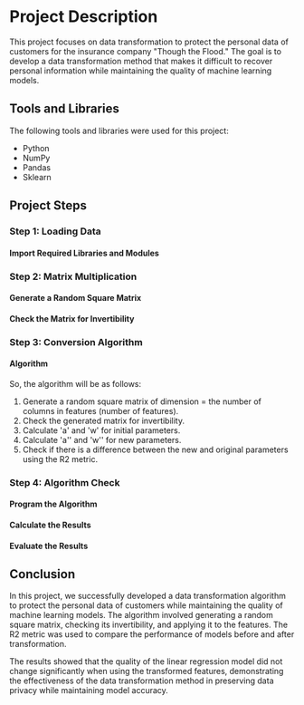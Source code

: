 # Project Description

This project focuses on data transformation to protect the personal data of customers for the insurance company "Though the Flood." The goal is to develop a data transformation method that makes it difficult to recover personal information while maintaining the quality of machine learning models.

## Tools and Libraries

The following tools and libraries were used for this project:

- Python
- NumPy
- Pandas
- Sklearn

## Project Steps

### Step 1: Loading Data

#### Import Required Libraries and Modules

### Step 2: Matrix Multiplication

#### Generate a Random Square Matrix

#### Check the Matrix for Invertibility

### Step 3: Conversion Algorithm

#### Algorithm

So, the algorithm will be as follows:

1. Generate a random square matrix of dimension = the number of columns in features (number of features).
2. Check the generated matrix for invertibility.
3. Calculate 'a' and 'w' for initial parameters.
4. Calculate 'a'' and 'w'' for new parameters.
5. Check if there is a difference between the new and original parameters using the R2 metric.

### Step 4: Algorithm Check

#### Program the Algorithm

#### Calculate the Results

#### Evaluate the Results

## Conclusion

In this project, we successfully developed a data transformation algorithm to protect the personal data of customers while maintaining the quality of machine learning models. The algorithm involved generating a random square matrix, checking its invertibility, and applying it to the features. The R2 metric was used to compare the performance of models before and after transformation.

The results showed that the quality of the linear regression model did not change significantly when using the transformed features, demonstrating the effectiveness of the data transformation method in preserving data privacy while maintaining model accuracy.
